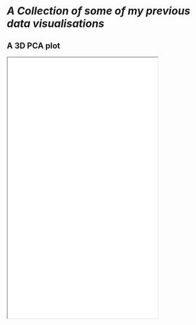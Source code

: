 # *A Collection of some of my previous data visualisations*

## A 3D PCA plot


<iframe height="700" src="3D_PCA_Plotly.html" width="80%"></iframe>
